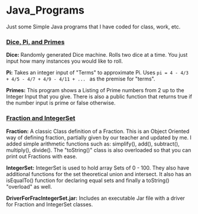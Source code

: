 Java_Programs
=============


Just some Simple Java programs that I have coded for class, work, etc.


<u><h3>Dice, Pi, and Primes</h3></u>
<b>Dice:</b> Randomly generated Dice machine. Rolls two dice at a time. You just input how many instances you would like to roll.<br/>

<b>Pi:</b> Takes an integer input of "Terms" to approximate Pi. Uses <code>pi = 4 - 4/3 + 4/5 - 4/7 + 4/9 - 4/11 + ... </code> as the premise for "terms".<br/>

<b>Primes:</b> This program shows a Listing of Prime numbers from 2 up to the Integer Input that you give. There is also a public function that returns true if the number input is prime or false otherwise.


<u><h3>Fraction and IntegerSet</h3></u>

<b>Fraction:</b> A classic Class definition of a Fraction. This is an Object Oriented way of defining fraction, partially given by our teacher and updated by me. I added simple arithmetic functions such as: simplify(), add(), subtract(), multiply(), divide(). The "toString()" class is also overloaded so that you can print out Fractions with ease.<br/>

<b>IntegerSet:</b> IntegerSet is used to hold array Sets of 0 - 100. They also have additional functions for the set theoretical union and intersect. It also has an isEqualTo() function for declaring equal sets and finally a toString() "overload" as well.<br/>

<b>DriverForFracIntegerSet.jar:</b> Includes an executable Jar file with a driver for Fraction and IntegerSet classes.
